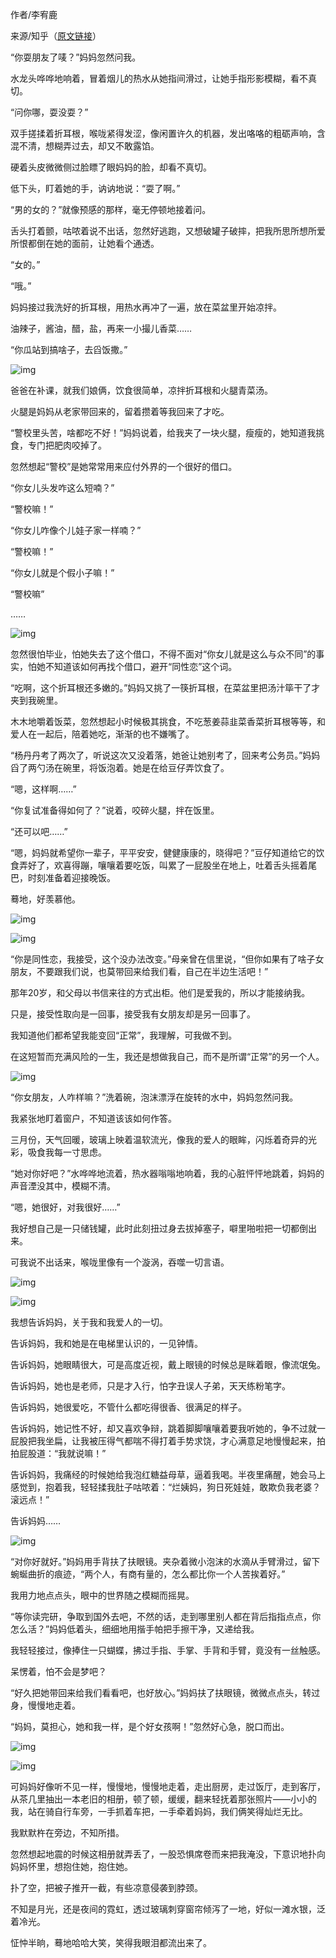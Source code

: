 作者/李宥鹿

来源/知乎（[原文链接](https://zhuanlan.zhihu.com/p/21854705?utm_source=wechat_timeline&utm_medium=social&from=timeline)）

“你耍朋友了唛？”妈妈忽然问我。

水龙头哗哗地响着，冒着烟儿的热水从她指间滑过，让她手指形影模糊，看不真切。

“问你哪，耍没耍？”

双手搓揉着折耳根，喉咙紧得发涩，像闲置许久的机器，发出咯咯的粗砺声响，含混不清，想糊弄过去，却又不敢露馅。

硬着头皮微微侧过脸瞟了眼妈妈的脸，却看不真切。

低下头，盯着她的手，讷讷地说：“耍了啊。”

“男的女的？”就像预感的那样，毫无停顿地接着问。

舌头打着颤，咕哝着说不出话，忽然好逃跑，又想破罐子破摔，把我所思所想所爱所恨都倒在她的面前，让她看个通透。

“女的。”

“哦。”

妈妈接过我洗好的折耳根，用热水再冲了一遍，放在菜盆里开始凉拌。

油辣子，酱油，醋，盐，再来一小撮儿香菜……

“你瓜站到搞啥子，去舀饭撒。”

![img](E:\DOCS\docs\static\131c41baa1ba3ecab1864283fdadd571_hd.jpg)

爸爸在补课，就我们娘俩，饮食很简单，凉拌折耳根和火腿青菜汤。

火腿是妈妈从老家带回来的，留着攒着等我回来了才吃。

“警校里头苦，啥都吃不好！”妈妈说着，给我夹了一块火腿，瘦瘦的，她知道我挑食，专门把肥肉咬掉了。

忽然想起“警校”是她常常用来应付外界的一个很好的借口。

“你女儿头发咋这么短喃？”

“警校嘛！”

“你女儿咋像个儿娃子家一样喃？”

“警校嘛！”

“你女儿就是个假小子嘛！”

“警校嘛”

……

![img](https://pic4.zhimg.com/80/131c41baa1ba3ecab1864283fdadd571_hd.jpg)

忽然很怕毕业，怕她失去了这个借口，不得不面对“你女儿就是这么与众不同”的事实，怕她不知道该如何再找个借口，避开“同性恋”这个词。

“吃啊，这个折耳根还多嫩的。”妈妈又挑了一筷折耳根，在菜盆里把汤汁筚干了才夹到我碗里。

木木地嚼着饭菜，忽然想起小时候极其挑食，不吃葱姜蒜韭菜香菜折耳根等等，和爱人在一起后，陪着她吃，渐渐的也不嫌嘴了。

“杨丹丹考了两次了，听说这次又没着落，她爸让她别考了，回来考公务员。”妈妈舀了两勺汤在碗里，将饭泡着。她是在给豆仔弄饮食了。

“嗯，这样啊……”

“你复试准备得如何了？”说着，咬碎火腿，拌在饭里。

“还可以吧……”

“嗯，妈妈就希望你一辈子，平平安安，健健康康的，晓得吧？”豆仔知道给它的饮食弄好了，欢喜得蹦，嚷嚷着要吃饭，叫累了一屁股坐在地上，吐着舌头摇着尾巴，时刻准备着迎接晚饭。

蓦地，好羡慕他。

![img](E:\DOCS\docs\static\a94b9021f2b6f2916d69049c8014ee8e_r.jpg)

![img](https://pic4.zhimg.com/80/131c41baa1ba3ecab1864283fdadd571_hd.jpg)

“你是同性恋，我接受，这个没办法改变。”母亲曾在信里说，“但你如果有了啥子女朋友，不要跟我们说，也莫带回来给我们看，自己在半边生活吧！”

那年20岁，和父母以书信来往的方式出柜。他们是爱我的，所以才能接纳我。

只是，接受性取向是一回事，接受我有女朋友却是另一回事了。

我知道他们都希望我能变回“正常”，我理解，可我做不到。

在这短暂而充满风险的一生，我还是想做我自己，而不是所谓“正常”的另一个人。

![img](https://pic4.zhimg.com/80/131c41baa1ba3ecab1864283fdadd571_hd.jpg)

“你女朋友，人咋样嘛？”洗着碗，泡沫漂浮在旋转的水中，妈妈忽然问我。

我紧张地盯着窗户，不知道该该如何作答。

三月份，天气回暖，玻璃上映着温软流光，像我的爱人的眼眸，闪烁着奇异的光彩，吸食我每一寸思虑。

“她对你好吧？”水哗哗地流着，热水器嗡嗡地响着，我的心脏怦怦地跳着，妈妈的声音湮没其中，模糊不清。

“嗯，她很好，对我很好……”

我好想自己是一只储钱罐，此时此刻扭过身去拔掉塞子，噼里啪啦把一切都倒出来。

可我说不出话来，喉咙里像有一个漩涡，吞噬一切言语。

![img](E:\DOCS\docs\static\d33afdf8215fd07c632aa025e9738cd6_hd-375x250.jpg)

![img](https://pic4.zhimg.com/80/131c41baa1ba3ecab1864283fdadd571_hd.jpg)

我想告诉妈妈，关于我和我爱人的一切。

告诉妈妈，我和她是在电梯里认识的，一见钟情。

告诉妈妈，她眼睛很大，可是高度近视，戴上眼镜的时候总是眯着眼，像流氓兔。

告诉妈妈，她也是老师，只是才入行，怕字丑误人子弟，天天练粉笔字。

告诉妈妈，她很爱吃，不管什么都吃得很香、很满足的样子。

告诉妈妈，她记性不好，却又喜欢争辩，跳着脚脚嚷嚷着要我听她的，争不过就一屁股把我坐扁，让我被压得气都喘不得打着手势求饶，才心满意足地慢慢起来，拍拍屁股道：“我就说嘛！”

告诉妈妈，我痛经的时候她给我泡红糖益母草，逼着我喝。半夜里痛醒，她会马上感觉到，抱着我，轻轻揉我肚子咕哝着：“烂姨妈，狗日死娃娃，敢欺负我老婆？滚远点！”

告诉妈妈……

![img](https://pic4.zhimg.com/80/131c41baa1ba3ecab1864283fdadd571_hd.jpg)

“对你好就好。”妈妈用手背扶了扶眼镜。夹杂着微小泡沫的水滴从手臂滑过，留下蜿蜒曲折的痕迹，“两个人，有商有量的，怎么都比你一个人苦挨着好。”

我用力地点点头，眼中的世界随之模糊而摇晃。

“等你读完研，争取到国外去吧，不然的话，走到哪里别人都在背后指指点点，你怎么活？”妈妈低着头，细细地用揩手帕把手擦干净，又递给我。

我轻轻接过，像捧住一只蝴蝶，拂过手指、手掌、手背和手臂，竟没有一丝触感。

呆愣着，怕不会是梦吧？

“好久把她带回来给我们看看吧，也好放心。”妈妈扶了扶眼镜，微微点点头，转过身，慢慢地走着。

“妈妈，莫担心，她和我一样，是个好女孩啊！”忽然好心急，脱口而出。

![img](E:\DOCS\docs\static\dd869d89a2d380db05ae5e46de5a15a2_r.jpg)

![img](https://pic4.zhimg.com/80/131c41baa1ba3ecab1864283fdadd571_hd.jpg)

可妈妈好像听不见一样，慢慢地，慢慢地走着，走出厨房，走过饭厅，走到客厅，从茶几里抽出一本老旧的相册，顿了顿，缓缓，翻来轻抚着那张照片——小小的我，站在骑自行车旁，一手抓着车把，一手牵着妈妈，我们俩笑得灿烂无比。

我默默杵在旁边，不知所措。

忽然想起地震的时候这相册就弄丢了，一股恐惧席卷而来把我淹没，下意识地扑向妈妈怀里，想抱住她，抱住她。

扑了空，把被子推开一截，有些凉意侵袭到脖颈。

不知是月光，还是夜间的霓虹，透过玻璃刺穿窗帘倾泻了一地，好似一滩水银，泛着冷光。

怔忡半晌，蓦地哈哈大笑，笑得我眼泪都流出来了。
